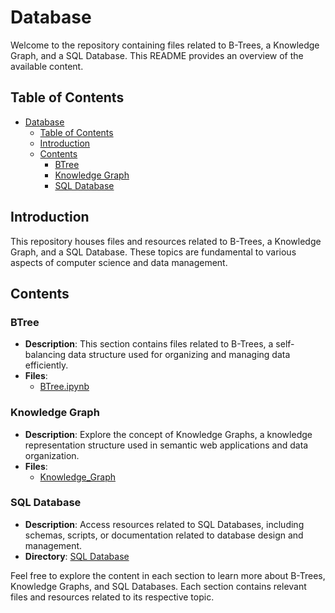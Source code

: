 # Database

Welcome to the repository containing files related to B-Trees, a Knowledge Graph, and a SQL Database. This README provides an overview of the available content.

## Table of Contents

- [Database](#database)
  - [Table of Contents](#table-of-contents)
  - [Introduction](#introduction)
  - [Contents](#contents)
    - [BTree](#btree)
    - [Knowledge Graph](#knowledge-graph)
    - [SQL Database](#sql-database)

## Introduction

This repository houses files and resources related to B-Trees, a Knowledge Graph, and a SQL Database. These topics are fundamental to various aspects of computer science and data management.

## Contents

### BTree

- **Description**: This section contains files related to B-Trees, a self-balancing data structure used for organizing and managing data efficiently.
- **Files**:
  - [BTree.ipynb]([BTree.ipynb](https://github.com/camillekokoko/Database/tree/main/BTree))

### Knowledge Graph

- **Description**: Explore the concept of Knowledge Graphs, a knowledge representation structure used in semantic web applications and data organization.
- **Files**:
  - [Knowledge_Graph](Knowledge_Graph)

### SQL Database

- **Description**: Access resources related to SQL Databases, including schemas, scripts, or documentation related to database design and management.
- **Directory**: [SQL Database]([SQL%20Database](https://github.com/camillekokoko/Database/tree/main/SQL))

Feel free to explore the content in each section to learn more about B-Trees, Knowledge Graphs, and SQL Databases. Each section contains relevant files and resources related to its respective topic.

